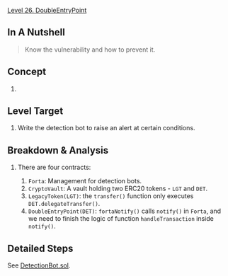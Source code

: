 [Level 26. DoubleEntryPoint](https://ethernaut.openzeppelin.com/level/26)

## In A Nutshell

> Know the vulnerability and how to prevent it.

## Concept

1. 

## Level Target

1. Write the detection bot to raise an alert at certain conditions.

## Breakdown & Analysis

1. There are four contracts:

   1. `Forta`: Management for detection bots.
   2. `CryptoVault`: A vault holding two ERC20 tokens - `LGT` and `DET`.
   3. `LegacyToken(LGT)`: the `transfer()` function only executes `DET.delegateTransfer()`.
   4. `DoubleEntryPoint(DET)`: `fortaNotify()` calls `notify()` in `Forta`, and we need to finish the logic of function `handleTransaction` inside `notify()`.

## Detailed Steps

See [DetectionBot.sol](https://github.com/timou0911/Ethernaut-Writeup/blob/main/26.%20DoubleEntryPoint%20%E2%98%85%E2%98%85%E2%98%86%E2%98%86%E2%98%86/DetectionBot.sol).
